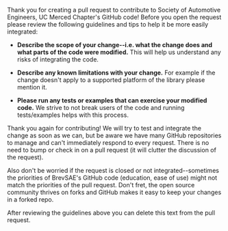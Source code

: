 Thank you for creating a pull request to contribute to Society of Automotive Engineers, UC Merced Chapter's GitHub code!
Before you open the request please review the following guidelines and tips to
help it be more easily integrated:

- **Describe the scope of your change--i.e. what the change does and what parts
  of the code were modified.**  This will help us understand any risks of integrating
  the code.

- **Describe any known limitations with your change.**  For example if the change
  doesn't apply to a supported platform of the library please mention it.

- **Please run any tests or examples that can exercise your modified code.**  We
  strive to not break users of the code and running tests/examples helps with this
  process.

Thank you again for contributing!  We will try to test and integrate the change
as soon as we can, but be aware we have many GitHub repositories to manage and
can't immediately respond to every request.  There is no need to bump or check in
on a pull request (it will clutter the discussion of the request).

Also don't be worried if the request is closed or not integrated--sometimes the
priorities of BrevSAE's GitHub code (education, ease of use) might not match the
priorities of the pull request.  Don't fret, the open source community thrives on
forks and GitHub makes it easy to keep your changes in a forked repo.

After reviewing the guidelines above you can delete this text from the pull request.
